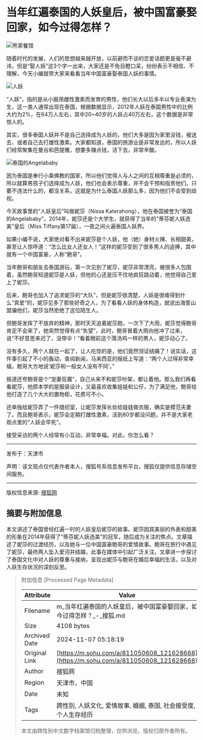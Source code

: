 # 当年红遍泰国的人妖皇后，被中国富豪娶回家，如今过得怎样？

![熊家餐馆](http://03e1181bba1cf.cdn.sohucs.com/files/1695809599254.png)

随着时代的发展，人们的思想越来越开放，以前避而不谈的恋爱话题更是毫不避讳，但是“娶人妖”这3个字一出来，大家还是不免目瞪口呆，纷纷表示不相信、不理解，今天小编就带大家来看看当年中国富豪娶泰国人妖的事情。

![人妖](//q0.itc.cn/q_70/images01/20240923/2bd3810b5329473385813b8bcb6d1110.jpeg)

“人妖”，指的是从小服用雌性激素而发育的男性，他们长大以后多半以专业表演为生，这一类人通常出现在泰国，根据数据显示，2012年人妖在泰国男性中的比例大约为2%，在64万人左右，其中20~40岁的人妖占40万左右，这个数据是非常惊人的。

其实，很多泰国人妖并不是自己选择成为人妖的，他们大多是因为家里没钱，被送去、或者自己去打雌性激素。大家都知道，泰国的旅游业是非常发达的，所以人妖们经常聚集在曼谷和芭提雅，想要多赚点钱，活下去，非常辛酸。

![泰国的Angelababy](//q1.itc.cn/q_70/images01/20240923/c5c3d18d8f9c4d19b52417faa9e86952.jpeg)

因为泰国是奉行小乘佛教的国家，所以他们觉得人与人之间的互相尊重是必须的，所以就算男孩子们选择成为人妖，他们也会表示尊重，并不会干预和指责他们，只要不违法什么的，都没关系，这就是为什么泰国人妖那么多，因为他们不会受到歧视。

今天故事里的“人妖皇后”叫做妮莎（Nissa Katerahong），他在泰国被誉为“泰国的Angelababy”，2014年，妮莎还是个大学生，就获得了当年的"蒂芬妮人妖选美"皇后（Miss Tiffany第17届），一夜之间火遍泰国人妖界。

如果小编不说，大家绝对看不出来妮莎是个人妖，他（她）身材火辣、长相甜美，甚至让人惊呼道：“怎么比女人还女人！”这样的妮莎受到了很多男人的追捧，其中就有一个中国富豪，人称“鲍哥”。

当年鲍哥和朋友去泰国游玩，第一次见到了妮莎，妮莎非常漂亮，被很多人包围着，虽然鲍哥知道妮莎是人妖，但他的心还是压不住地疯狂跳动着，他觉得自己爱上了妮莎。

后来，鲍哥也加入了追求妮莎的“大队”，但是妮莎很清楚，人妖是很难得到什么“真爱”的，妮莎见多了那些好奇之人，为了看看人妖的身体构造，就说出海誓山盟骗他们，妮莎当然拒绝了这位陌生人。

但鲍哥发挥了不放弃的精神，那时天天追着妮莎跑，一次下了大雨，妮莎觉得鲍哥肯定不会来了，她突然觉得有点“失望”，此时，鲍哥冒着大雨向他冲了过来，说“不好意思来迟了，没带伞！”看着眼前这个落汤鸡一样的男人，妮莎动心了。

没有多久，两个人就在一起了，让人吃惊的是，他们竟然领证结婚了！说实话，这件事引起了不小的轰动，查阅新闻，马来西亚的报纸上写道：“两个人过得非常幸福，鲍哥大方地说‘妮莎和一般女人没有不同’。”

报道还夸鲍哥是个“宠妻狂魔”，自己从来不和妮莎吵架，都让着他。那么我们再看看妮莎，他原本学的是服装设计，又最喜欢收集娃娃和公仔，为了满足他，鲍哥给他打造了几个大大的置物柜，花费可不小。

还单独给妮莎弄了一件缝纫室，让妮莎发挥长处给娃娃做衣服，确实是模范夫妻了。而且鲍哥表示，妮莎会定期打雌性激素，活到80岁都没问题，并不是大家老观点里的“人妖会早死”。

接受采访的两个人经常有小互动，非常幸福。对此，你怎么看？

---

发布于：天津市

声明：该文观点仅代表作者本人，搜狐号系信息发布平台，搜狐仅提供信息存储空间服务。

---

版权信息来源: [搜狐网](https://m.sohu.com/a/811050608_121628668)

## 摘要与附加信息

<!-- tcd_abstract -->
本文讲述了泰国曾经红遍一时的人妖皇后妮莎的故事。妮莎因其美丽的外表和甜美的形象在2014年获得了“蒂芬妮人妖选美”的冠军，随后成为关注的焦点。文章描述了妮莎的过渡经历，以及她与一位中国富豪鲍哥的爱情故事。鲍哥在旅行中遇见了妮莎，最终两人坠入爱河并结婚，此事在媒体中引起广泛关注。文章进一步探讨了泰国文化中对人妖的尊重与接纳，呈现出妮莎与鲍哥在婚后幸福的生活，以及对人妖生存状况的深刻反思。
<!-- tcd_abstract_end -->

> 附加信息 [Processed Page Metadata]
>
> | Attribute       | Value                                  |
> |-----------------|----------------------------------------|
> | Filename        | m_当年红遍泰国的人妖皇后，被中国富豪娶回家，如今过得怎样？_-_搜狐.md                             |
> | Size            | 4108 bytes                           |
> | Archived Date   | 2024-11-07 05:18:19                             |
> | Original Link   | [https://m.sohu.com/a/811050608_121628668](https://m.sohu.com/a/811050608_121628668)                       |
> | Author          | 搜狐网                               |
> | Region          | 天津市，中国                               |
> | Date            | 未知                                 |
> | Tags            | 跨性别, 人妖文化, 爱情故事, 婚姻, 泰国, 社会接受度, 个人生存经历                                 |
>
> 本文由跨性别中文数字档案馆归档整理，仅供浏览。版权归原作者所有。
>